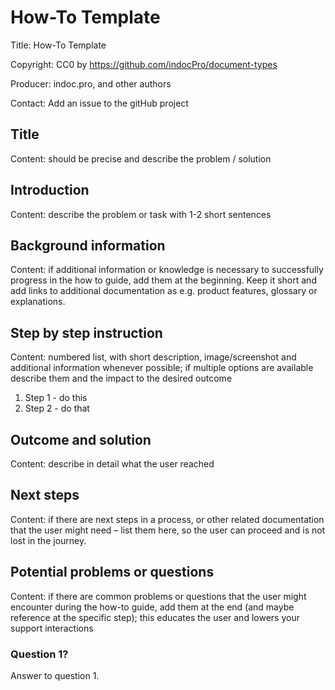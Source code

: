 # How-To Template
Title: How-To Template

Copyright: CC0 by https://github.com/indocPro/document-types

Producer: indoc.pro, and other authors

Contact: Add an issue to the gitHub project

## Title <a name="title"></a>
Content: should be precise and describe the problem / solution

## Introduction <a name="introduction"></a>
Content: describe the problem or task with 1-2 short sentences

## Background information <a name="background"></a>
Content: if additional information or knowledge is necessary to successfully progress in the how to guide, add them at the beginning. Keep it short and add links to additional documentation as e.g. product features, glossary or explanations.

## Step by step instruction <a name="steps"></a>
Content: numbered list, with short description, image/screenshot and additional information whenever possible; if multiple options are available describe them and the impact to the desired outcome
 
1. Step 1 - do this
2. Step 2 - do that

## Outcome and solution <a name="outcome"></a>
Content: describe in detail what the user reached

## Next steps <a name="nextsteps"></a>
Content: if there are next steps in a process, or other related documentation that the user might need – list them here, so the user can proceed and is not lost in the journey.

## Potential problems or questions <a name="faq"></a>
Content: if there are common problems or questions that the user might encounter during the how-to guide, add them at the end (and maybe reference at the specific step); this educates the user and lowers your support interactions

### Question 1?
Answer to question 1.
